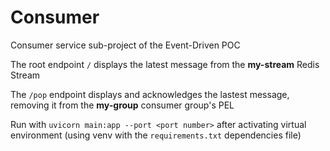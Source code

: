 # Consumer

Consumer service sub-project of the Event-Driven POC

The root endpoint `/` displays the latest message from the **my-stream** Redis Stream

The `/pop` endpoint displays and acknowledges the lastest message, removing it from the **my-group** consumer group's PEL

Run with `uvicorn main:app --port <port number>` after activating virtual environment (using venv with the `requirements.txt` dependencies file)